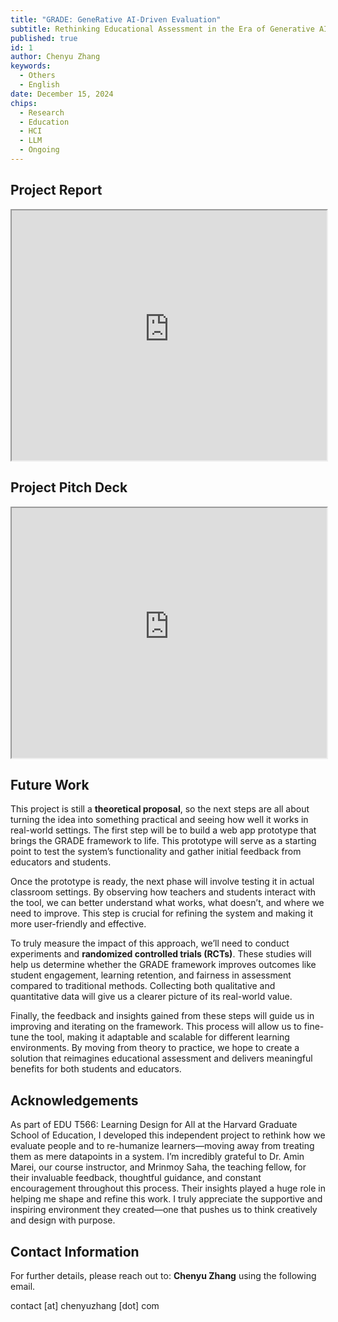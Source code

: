 ```yaml
---
title: "GRADE: GeneRative AI-Driven Evaluation"
subtitle: Rethinking Educational Assessment in the Era of Generative AI
published: true
id: 1
author: Chenyu Zhang
keywords:
  - Others
  - English
date: December 15, 2024
chips:
  - Research
  - Education
  - HCI
  - LLM
  - Ongoing
---
```


## Project Report

<iframe src="https://chenyuzhang-com-assets.s3.us-east-1.amazonaws.com/project-grade/T566-final-report-chenyuzhang.pdf" width="100%" height="400px">
This browser does not support PDFs. Please download the PDF to view it: 
<a href="https://chenyuzhang-com-assets.s3.us-east-1.amazonaws.com/project-grade/T566-final-report-chenyuzhang.pdf">Download PDF</a>
</iframe>

## Project Pitch Deck

<iframe src="https://chenyuzhang-com-assets.s3.us-east-1.amazonaws.com/project-grade/chenyu-T566-presentation.pdf" width="100%" height="400px">
This browser does not support PDFs. Please download the PDF to view it: 
<a href="https://chenyuzhang-com-assets.s3.us-east-1.amazonaws.com/project-grade/chenyu-T566-presentation.pdf">Download PDF</a>
</iframe>

## Future Work

This project is still a **theoretical proposal**, so the next steps are all about turning the idea into something practical and seeing how well it works in real-world settings. The first step will be to build a web app prototype that brings the GRADE framework to life. This prototype will serve as a starting point to test the system’s functionality and gather initial feedback from educators and students.

Once the prototype is ready, the next phase will involve testing it in actual classroom settings. By observing how teachers and students interact with the tool, we can better understand what works, what doesn’t, and where we need to improve. This step is crucial for refining the system and making it more user-friendly and effective.

To truly measure the impact of this approach, we’ll need to conduct experiments and **randomized controlled trials (RCTs)**. These studies will help us determine whether the GRADE framework improves outcomes like student engagement, learning retention, and fairness in assessment compared to traditional methods. Collecting both qualitative and quantitative data will give us a clearer picture of its real-world value.

Finally, the feedback and insights gained from these steps will guide us in improving and iterating on the framework. This process will allow us to fine-tune the tool, making it adaptable and scalable for different learning environments. By moving from theory to practice, we hope to create a solution that reimagines educational assessment and delivers meaningful benefits for both students and educators.

## Acknowledgements

As part of EDU T566: Learning Design for All at the Harvard Graduate School of Education, I developed this independent project to rethink how we evaluate people and to re-humanize learners—moving away from treating them as mere datapoints in a system. I’m incredibly grateful to Dr. Amin Marei, our course instructor, and Mrinmoy Saha, the teaching fellow, for their invaluable feedback, thoughtful guidance, and constant encouragement throughout this process. Their insights played a huge role in helping me shape and refine this work. I truly appreciate the supportive and inspiring environment they created—one that pushes us to think creatively and design with purpose.

## Contact Information

For further details, please reach out to: **Chenyu Zhang** using the following email.

contact [at] chenyuzhang [dot] com
